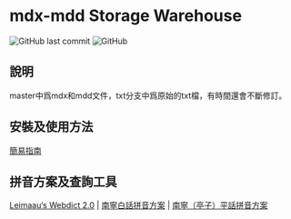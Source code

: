 # mdx-mdd Storage Warehouse

![GitHub last commit](https://img.shields.io/github/last-commit/leimaau/dictionary.svg) ![GitHub](https://img.shields.io/github/license/leimaau/dictionary.svg)

## 說明

master中爲mdx和mdd文件，txt分支中爲原始的txt檔，有時間還會不斷修訂。

## 安裝及使用方法

[簡易指南](https://github.com/leimaau/dictionary/wiki)

## 拼音方案及查詢工具

[Leimaau‘s Webdict 2.0](https://leimaau.gitee.io/leimaau-webdict2/) | [南寧白話拼音方案](https://leimaau.github.io/book/PHONETICIZE.html) | [南寧（亭子）平話拼音方案](https://leimaau.github.io/book/PHONETICIZE_bingwaa.html)
